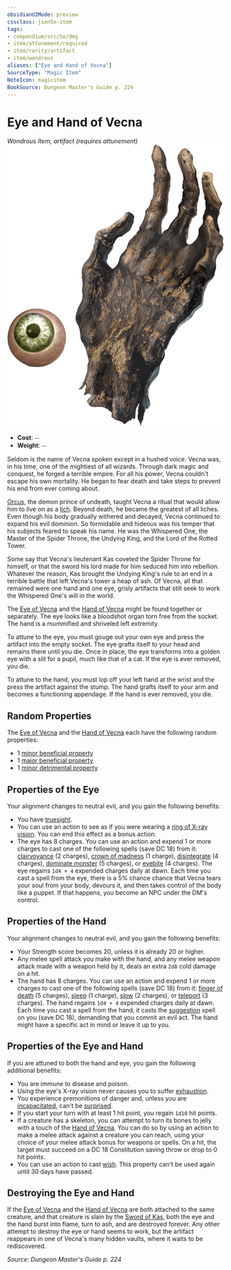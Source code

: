 ```yaml
---
obsidianUIMode: preview
cssclass: json5e-item
tags:
- compendium/src/5e/dmg
- item/attunement/required
- item/rarity/artifact
- item/wondrous
aliases: ["Eye and Hand of Vecna"]
SourceType: "Magic Item"
NoteIcon: magicitem
BookSource: Dungeon Master's Guide p. 224
---
```

# Eye and Hand of Vecna
*Wondrous Item, artifact (requires attunement)*  
![](https://raw.githubusercontent.com/5etools-mirror-2/5etools-img/main/items/DMG/Eye%20and%20Hand%20of%20Vecna.webp#right)  

- **Cost**: ⏤
- **Weight**: ⏤

Seldom is the name of Vecna spoken except in a hushed voice. Vecna was, in his time, one of the mightiest of all wizards. Through dark magic and conquest, he forged a terrible empire. For all his power, Vecna couldn't escape his own mortality. He began to fear death and take steps to prevent his end from ever coming about.

[Orcus](/2-Mechanics/CLI/bestiary/npc/orcus-mpmm.md), the demon prince of undeath, taught Vecna a ritual that would allow him to live on as a [lich](/2-Mechanics/CLI/bestiary/undead/lich.md). Beyond death, he became the greatest of all liches. Even though his body gradually withered and decayed, Vecna continued to expand his evil dominion. So formidable and hideous was his temper that his subjects feared to speak his name. He was the Whispered One, the Master of the Spider Throne, the Undying King, and the Lord of the Rotted Tower.

Some say that Vecna's lieutenant Kas coveted the Spider Throne for himself, or that the sword his lord made for him seduced him into rebellion. Whatever the reason, Kas brought the Undying King's rule to an end in a terrible battle that left Vecna's tower a heap of ash. Of Vecna, all that remained were one hand and one eye, grisly artifacts that still seek to work the Whispered One's will in the world.

The [Eye of Vecna](/2-Mechanics/CLI/items/eye-of-vecna.md) and the [Hand of Vecna](/2-Mechanics/CLI/items/hand-of-vecna.md) might be found together or separately. The eye looks like a bloodshot organ torn free from the socket. The hand is a mummified and shriveled left extremity.

To attune to the eye, you must gouge out your own eye and press the artifact into the empty socket. The eye grafts itself to your head and remains there until you die. Once in place, the eye transforms into a golden eye with a slit for a pupil, much like that of a cat. If the eye is ever removed, you die.

To attune to the hand, you must lop off your left hand at the wrist and the press the artifact against the stump. The hand grafts itself to your arm and becomes a functioning appendage. If the hand is ever removed, you die.

## Random Properties

The [Eye of Vecna](/2-Mechanics/CLI/items/eye-of-vecna.md) and the [Hand of Vecna](/2-Mechanics/CLI/items/hand-of-vecna.md) each have the following random properties:

- 1 [minor beneficial property](/2-Mechanics/CLI/tables/artifact-properties-minor-beneficial-properties.md)  
- 1 [major beneficial property](/2-Mechanics/CLI/tables/artifact-properties-major-beneficial-properties.md)  
- 1 [minor detrimental property](/2-Mechanics/CLI/tables/artifact-properties-minor-detrimental-properties.md)  

## Properties of the Eye

Your alignment changes to neutral evil, and you gain the following benefits:

- You have [truesight](/2-Mechanics/CLI/rules/senses.md#truesight).  
- You can use an action to see as if you were wearing a [ring of X-ray vision](/2-Mechanics/CLI/items/ring-of-x-ray-vision.md). You can end this effect as a bonus action.  
- The eye has 8 charges. You can use an action and expend 1 or more charges to cast one of the following spells (save DC 18) from it: [clairvoyance](/2-Mechanics/CLI/spells/clairvoyance.md) (2 charges), [crown of madness](/2-Mechanics/CLI/spells/crown-of-madness.md) (1 charge), [disintegrate](/2-Mechanics/CLI/spells/disintegrate.md) (4 charges), [dominate monster](/2-Mechanics/CLI/spells/dominate-monster.md) (5 charges), or [eyebite](/2-Mechanics/CLI/spells/eyebite.md) (4 charges). The eye regains `1d4 + 4` expended charges daily at dawn. Each time you cast a spell from the eye, there is a 5% chance chance that Vecna tears your soul from your body, devours it, and then takes control of the body like a puppet. If that happens, you become an NPC under the DM's control.  

## Properties of the Hand

Your alignment changes to neutral evil, and you gain the following benefits:

- Your Strength score becomes 20, unless it is already 20 or higher.  
- Any melee spell attack you make with the hand, and any melee weapon attack made with a weapon held by it, deals an extra `2d8` cold damage on a hit.  
- The hand has 8 charges. You can use an action and expend 1 or more charges to cast one of the following spells (save DC 18) from it: [finger of death](/2-Mechanics/CLI/spells/finger-of-death.md) (5 charges), [sleep](/2-Mechanics/CLI/spells/sleep.md) (1 charge), [slow](/2-Mechanics/CLI/spells/slow.md) (2 charges), or [teleport](/2-Mechanics/CLI/spells/teleport.md) (3 charges). The hand regains `1d4 + 4` expended charges daily at dawn. Each time you cast a spell from the hand, it casts the [suggestion](/2-Mechanics/CLI/spells/suggestion.md) spell on you (save DC 18), demanding that you commit an evil act. The hand might have a specific act in mind or leave it up to you.  

## Properties of the Eye and Hand

If you are attuned to both the hand and eye, you gain the following additional benefits:

- You are immune to disease and poison.  
- Using the eye's X-ray vision never causes you to suffer [exhaustion](/2-Mechanics/CLI/rules/conditions.md#exhaustion).  
- You experience premonitions of danger and, unless you are [incapacitated](/2-Mechanics/CLI/rules/conditions.md#incapacitated), can't be [surprised](/2-Mechanics/CLI/rules/conditions.md#surprised).  
- If you start your turn with at least 1 hit point, you regain `1d10` hit points.  
- If a creature has a skeleton, you can attempt to turn its bones to jelly with a touch of the [Hand of Vecna](/2-Mechanics/CLI/items/hand-of-vecna.md). You can do so by using an action to make a melee attack against a creature you can reach, using your choice of your melee attack bonus for weapons or spells. On a hit, the target must succeed on a DC 18 Constitution saving throw or drop to 0 hit points.  
- You can use an action to cast [wish](/2-Mechanics/CLI/spells/wish.md). This property can't be used again until 30 days have passed.  

## Destroying the Eye and Hand

If the [Eye of Vecna](/2-Mechanics/CLI/items/eye-of-vecna.md) and the [Hand of Vecna](/2-Mechanics/CLI/items/hand-of-vecna.md) are both attached to the same creature, and that creature is slain by the [Sword of Kas](/2-Mechanics/CLI/items/sword-of-kas.md), both the eye and the hand burst into flame, turn to ash, and are destroyed forever. Any other attempt to destroy the eye or hand seems to work, but the artifact reappears in one of Vecna's many hidden vaults, where it waits to be rediscovered.

*Source: Dungeon Master's Guide p. 224*